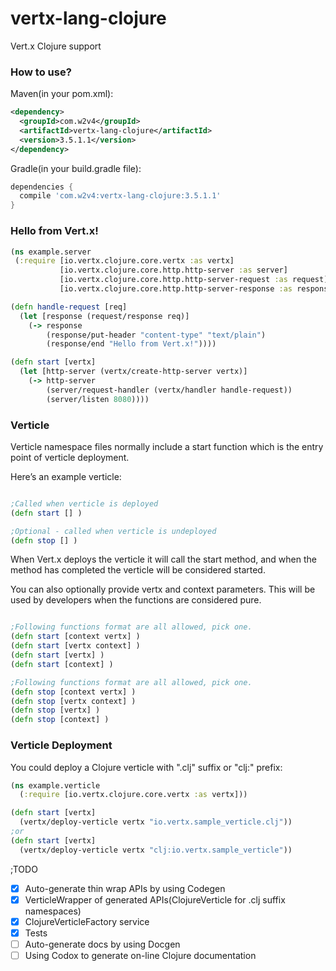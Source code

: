 # vertx-lang-clojure
Vert.x Clojure support

### How to use?

Maven(in your pom.xml):
```xml
<dependency>
  <groupId>com.w2v4</groupId>
  <artifactId>vertx-lang-clojure</artifactId>
  <version>3.5.1.1</version>
</dependency>
```

Gradle(in your build.gradle file):
```groovy
dependencies {
  compile 'com.w2v4:vertx-lang-clojure:3.5.1.1'
}
```

### Hello from Vert.x!

```clojure
(ns example.server
 (:require [io.vertx.clojure.core.vertx :as vertx]
           [io.vertx.clojure.core.http.http-server :as server]
           [io.vertx.clojure.core.http.http-server-request :as request]
           [io.vertx.clojure.core.http.http-server-response :as response]))

(defn handle-request [req]
  (let [response (request/response req)]
    (-> response
        (response/put-header "content-type" "text/plain")
        (response/end "Hello from Vert.x!"))))

(defn start [vertx]
  (let [http-server (vertx/create-http-server vertx)]
    (-> http-server
        (server/request-handler (vertx/handler handle-request))
        (server/listen 8080))))
```

### Verticle

Verticle namespace files normally include a start function which is the entry point of verticle deployment.

Here’s an example verticle:
```clojure

;Called when verticle is deployed
(defn start [] )

;Optional - called when verticle is undeployed
(defn stop [] )

```

When Vert.x deploys the verticle it will call the start method, and when the method has completed the verticle will be considered started.

You can also optionally provide vertx and context parameters. This will be used by developers when the functions are considered pure.

```clojure

;Following functions format are all allowed, pick one.
(defn start [context vertx] )
(defn start [vertx context] )
(defn start [vertx] )
(defn start [context] )

;Following functions format are all allowed, pick one.
(defn stop [context vertx] )
(defn stop [vertx context] )
(defn stop [vertx] )
(defn stop [context] )

```

### Verticle Deployment

You could deploy a Clojure verticle with ".clj" suffix or "clj:" prefix:

```clojure
(ns example.verticle
  (:require [io.vertx.clojure.core.vertx :as vertx]))

(defn start [vertx]
  (vertx/deploy-verticle vertx "io.vertx.sample_verticle.clj"))
;or
(defn start [vertx]
  (vertx/deploy-verticle vertx "clj:io.vertx.sample_verticle"))
```

;TODO

- [x] Auto-generate thin wrap APIs by using Codegen
- [x] VerticleWrapper of generated APIs(ClojureVerticle for .clj suffix namespaces)
- [x] ClojureVerticleFactory service
- [x] Tests
- [ ] Auto-generate docs by using Docgen
- [ ] Using Codox to generate on-line Clojure documentation